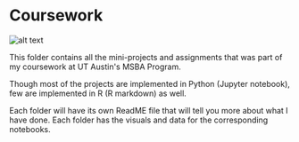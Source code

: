 # Coursework
![alt text](https://news.blr.com/app/uploads/sites/3/2019/10/Team-project.jpg)

This folder contains all the mini-projects and assignments that was part of my coursework at UT Austin's MSBA Program.

Though most of the projects are implemented in Python (Jupyter notebook), few are implemented in R (R markdown) as well.

Each folder will have its own ReadME file that will tell you more about what I have done. Each folder has the visuals and data for the corresponding notebooks.
